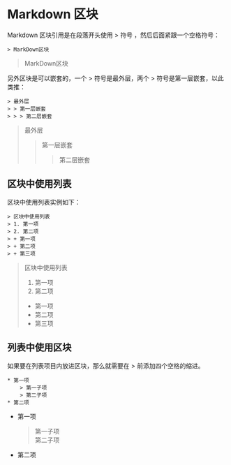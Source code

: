 # Markdown 区块
Markdown 区块引用是在段落开头使用 > 符号 ，然后后面紧跟一个空格符号：
```
> MarkDown区块
```

> MarkDown区块


另外区块是可以嵌套的，一个 > 符号是最外层，两个 > 符号是第一层嵌套，以此类推：
```
> 最外层
> > 第一层嵌套
> > > 第二层嵌套
```

> 最外层
> > 第一层嵌套
> > > 第二层嵌套

## 区块中使用列表
区块中使用列表实例如下：
```
> 区块中使用列表
> 1. 第一项
> 2. 第二项
> + 第一项
> + 第二项
> + 第三项
```

> 区块中使用列表
> 1. 第一项
> 2. 第二项
> + 第一项
> + 第二项
> + 第三项

## 列表中使用区块
如果要在列表项目内放进区块，那么就需要在 > 前添加四个空格的缩进。
```
* 第一项
    > 第一子项
    > 第二子项
* 第二项
```

* 第一项
    > 第一子项  
    > 第二子项
* 第二项